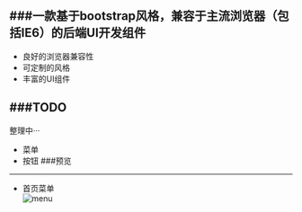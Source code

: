###一款基于bootstrap风格，兼容于主流浏览器（包括IE6）的后端UI开发组件
------------
*  良好的浏览器兼容性
*  可定制的风格
*  丰富的UI组件

###TODO
----------
整理中···
* 菜单
* 按钮
###预览
---
* 首页菜单  
![menu](http://sandbox.runjs.cn/uploads/rs/5/hirycjiy/privew.png)